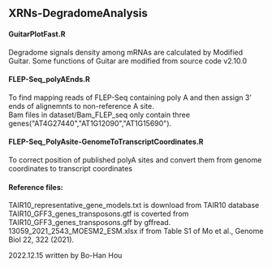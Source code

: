 ## XRNs-DegradomeAnalysis

#### GuitarPlotFast.R  
Degradome signals density among mRNAs are calculated by Modified Guitar. Some functions of Guitar are modified from source code v2.10.0

#### FLEP-Seq_polyAEnds.R  
To find mapping reads of FLEP-Seq containing poly A and then assign 3' ends of alignemnts to non-reference A site.  
Bam files in dataset/Bam_FLEP_seq only contain three genes("AT4G27440","AT1G12090","AT1G15690").

#### FLEP-Seq_PolyAsite-GenomeToTranscriptCoordinates.R  
To correct position of published polyA sites and convert them from genome coordinates to transcript coordinates

#### Reference files:  
TAIR10_representative_gene_models.txt is download from TAIR10 database  
TAIR10_GFF3_genes_transposons.gtf is coverted from TAIR10_GFF3_genes_transposons.gff by gffread.
13059_2021_2543_MOESM2_ESM.xlsx if from Table S1 of Mo et al., Genome Biol 22, 322 (2021).

2022.12.15 written by Bo-Han Hou
